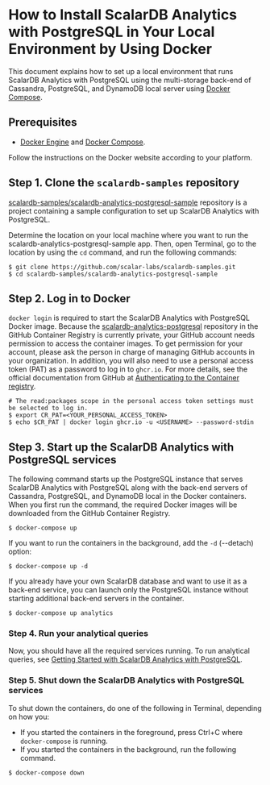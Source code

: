 # How to Install ScalarDB Analytics with PostgreSQL in Your Local Environment by Using Docker

This document explains how to set up a local environment that runs ScalarDB Analytics with PostgreSQL using the multi-storage back-end of Cassandra, PostgreSQL, and DynamoDB local server using [Docker Compose](https://docs.docker.com/compose/).

## Prerequisites

- [Docker Engine](https://docs.docker.com/engine/) and [Docker Compose](https://docs.docker.com/compose/).

Follow the instructions on the Docker website according to your platform.

## Step 1. Clone the `scalardb-samples` repository

[scalardb-samples/scalardb-analytics-postgresql-sample](https://github.com/scalar-labs/scalardb-samples/tree/main/scalardb-analytics-postgresql-sample) repository is a project containing a sample configuration to set up ScalarDB Analytics with PostgreSQL.

Determine the location on your local machine where you want to run the scalardb-analytics-postgresql-sample app. Then, open Terminal, go to the location by using the `cd` command, and run the following commands:

```shell
$ git clone https://github.com/scalar-labs/scalardb-samples.git
$ cd scalardb-samples/scalardb-analytics-postgresql-sample
```

## Step 2. Log in to Docker

`docker login` is required to start the ScalarDB Analytics with PostgreSQL Docker image. Because the [scalardb-analytics-postgresql](https://github.com/orgs/scalar-labs/packages/container/package/scalardb-analytics-postgresql) repository in the GitHub Container Registry is currently private, your GitHub account needs permission to access the container images. To get permission for your account, please ask the person in charge of managing GitHub accounts in your organization. In addition, you will also need to use a personal access token (PAT) as a password to log in to `ghcr.io`. For more details, see the official documentation from GitHub at [Authenticating to the Container registry](https://docs.github.com/en/packages/working-with-a-github-packages-registry/working-with-the-container-registry#authenticating-to-the-container-registry).

```shell
# The read:packages scope in the personal access token settings must be selected to log in.
$ export CR_PAT=<YOUR_PERSONAL_ACCESS_TOKEN>
$ echo $CR_PAT | docker login ghcr.io -u <USERNAME> --password-stdin
```

## Step 3. Start up the ScalarDB Analytics with PostgreSQL services

The following command starts up the PostgreSQL instance that serves ScalarDB Analytics with PostgreSQL along with the back-end servers of Cassandra, PostgreSQL, and DynamoDB local in the Docker containers. When you first run the command, the required Docker images will be downloaded from the GitHub Container Registry.

```shell
$ docker-compose up
```

If you want to run the containers in the background, add the `-d` (--detach) option:

```shell
$ docker-compose up -d
```

If you already have your own ScalarDB database and want to use it as a back-end service, you can launch only the PostgreSQL instance without starting additional back-end servers in the container.

```shell
$ docker-compose up analytics
```

### Step 4. Run your analytical queries

Now, you should have all the required services running. To run analytical queries, see [Getting Started with ScalarDB Analytics with PostgreSQL](./getting-started.md).

### Step 5. Shut down the ScalarDB Analytics with PostgreSQL services

To shut down the containers, do one of the following in Terminal, depending on how you:

- If you started the containers in the foreground, press Ctrl+C where `docker-compose` is running.
- If you started the containers in the background, run the following command.

```shell
$ docker-compose down
```
